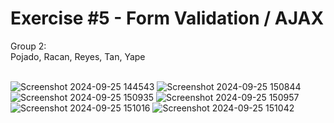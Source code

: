 # Exercise #5 - Form Validation / AJAX

Group 2:<br>
Pojado, Racan, Reyes, Tan, Yape <br> <br>

![Screenshot 2024-09-25 144543](https://github.com/user-attachments/assets/38920d89-3299-48e0-9b92-659d3fa637e4)
![Screenshot 2024-09-25 150844](https://github.com/user-attachments/assets/5ccc46f4-8660-4773-b413-d0fe5b2374d9)
![Screenshot 2024-09-25 150935](https://github.com/user-attachments/assets/0161ab21-7c72-4107-9223-013dabdae6c5)
![Screenshot 2024-09-25 150957](https://github.com/user-attachments/assets/91b6b0e5-a3a8-4507-83e7-f6c3b91dbefe)
![Screenshot 2024-09-25 151016](https://github.com/user-attachments/assets/45e3b0c6-deb7-4a35-b154-ed3e25bdb03e)
![Screenshot 2024-09-25 151042](https://github.com/user-attachments/assets/0b20f36c-a3aa-42c1-94ca-e2d9bc754c58)





